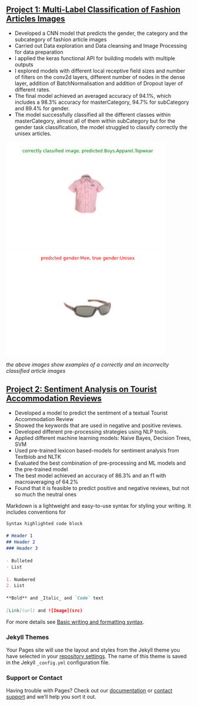 
## [Project 1: Multi-Label Classification of Fashion Articles Images](https://github.com/CarolinaKra/FashionArticlesImageClassification)
* Developed a CNN model that predicts the gender, the category and the subcategory of fashion article images
* Carried out Data exploration and Data cleansing and Image Processing for data preparation
* I applied the keras functional API for building models with multiple outputs
* I explored models with different local receptive field sizes and number of filters on the conv2d layers, different number of nodes in the dense layer, addition of BatchNormalisation and addition of Dropout layer of different rates.
* The final model achieved an averaged accuracy of 94.1%, which includes a 98.3% accuracy for masterCategory, 94.7% for subCategory and 89.4% for gender.
* The model successfully classified all the different classes within masterCategory, almost all of them within subCategory but for the gender task classification, the model struggled to classify correctly the unisex articles.

![](/Images/correct0%20(1).png)
![alt text](/Images/incorrectgender%20(1).png)

_the above images show examples of a correctly and an incorreclty classified article images_

## [Project 2: Sentiment Analysis on Tourist Accommodation Reviews](https://github.com/CarolinaKra/SentimentAnalysisHotelReviews)
* Developed a model to predict the sentiment of a textual Tourist Accommodation Review
* Showed the keywords that are used in negative and positive reviews.
* Developed different pre-processing strategies using NLP tools. 
* Applied different machine learning models: Naive Bayes, Decision Trees, SVM
* Used pre-trained lexicon based-models for sentiment analysis from Textblob and NLTK
* Evaluated the best combination of pre-processing and ML models and the pre-trained model
* The best model achieved an accuracy of 86.3% and an f1 with macroaveraging of 64.2% 
* Found that it is feasible to predict positive and negative reviews, but not so much the neutral ones







Markdown is a lightweight and easy-to-use syntax for styling your writing. It includes conventions for

```markdown
Syntax highlighted code block

# Header 1
## Header 2
### Header 3

- Bulleted
- List

1. Numbered
2. List

**Bold** and _Italic_ and `Code` text

[Link](url) and ![Image](src)
```

For more details see [Basic writing and formatting syntax](https://docs.github.com/en/github/writing-on-github/getting-started-with-writing-and-formatting-on-github/basic-writing-and-formatting-syntax).

### Jekyll Themes

Your Pages site will use the layout and styles from the Jekyll theme you have selected in your [repository settings](https://github.com/CarolinaKra/Carolina_Portfolio/settings/pages). The name of this theme is saved in the Jekyll `_config.yml` configuration file.

### Support or Contact

Having trouble with Pages? Check out our [documentation](https://docs.github.com/categories/github-pages-basics/) or [contact support](https://support.github.com/contact) and we’ll help you sort it out.
